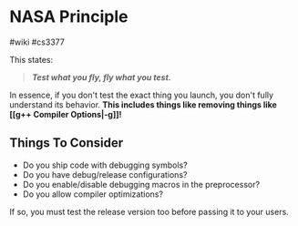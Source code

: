 # NASA Principle
#wiki #cs3377 

This states:

> ***Test what you fly, fly what you test.***

In essence, if you don't test the exact thing you launch, you don't fully understand its behavior. **This includes things like removing things like [[g++ Compiler Options|-g]]!**

## Things To Consider
- Do you ship code with debugging symbols?
- Do you have debug/release configurations?
- Do you enable/disable debugging macros in the preprocessor?
- Do you allow compiler optimizations?

If so, you must test the release version too before passing it to your users.
